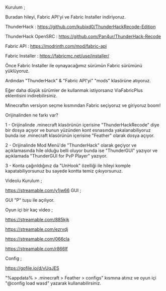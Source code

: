Kurulum ;

Buradan hileyi, Fabric API'yi ve Fabric Installer indiriyoruz.

ThunderHack : https://github.com/kubixd0/ThunderHackRecode-Edition

ThunderHack OpenSRC : https://github.com/Pan4ur/ThunderHack-Recode

Fabric API : https://modrinth.com/mod/fabric-api

Fabric Installer : https://fabricmc.net/use/installer/

Önce Fabric Installer ile oynayacağımız sürümün Fabric sürümünü yüklüyoruz.

Ardından "ThunderHack" & "Fabric API'yi" "mods" klasörüne atıyoruz.

Eğer daha düşük sürümler de kullanmak istiyorsanız ViaFabricPlus eklentisini indirebilirsiniz.

Minecraftın versiyon seçme kısmından Fabric seçiyoruz ve giriyoruz boom!

​Orijinalinden ne farkı var?

1 - Orijinalinde .minecraft klasörünün içerisine "ThunderHackRecode" diye bir dosya açıyor ve bunun yüzünden kont esnasında yakalanabiliyoruz bunda ise .minecraft klasörünün içerisine "Feather" olarak dosya açıyor.

2 - Orijinalinde Mod Menü'de "ThunderHack" olarak geçiyor ve açıklamasında hile olduğu belli oluyor bunda ise "ThunderGUI" yazıyor ve açıklamada "ThunderGUI for PvP Player" yazıyor.

3 - Konta çağırıldığınız da "UnHook" özelliği ile hileyi komple kapatabiliyorsunuz bu sayede kontta temiz çıkıyorsunuz.

Videolu Kurulum ;

https://streamable.com/y1jw66
GUI ;

GUI "P" tuşu ile açılıyor.

Oyun içi bir kaç video ;

https://streamable.com/885kjk

https://streamable.com/ezrvdj

https://streamable.com/066cla

https://streamable.com/r866lf

Config ;

https://gofile.io/d/vUqJES

"%appdata% > .minecraft > Feather > configs" kısmına atınız ve oyun içi "@config load wasd" yazarak kullanabilirsiniz.
